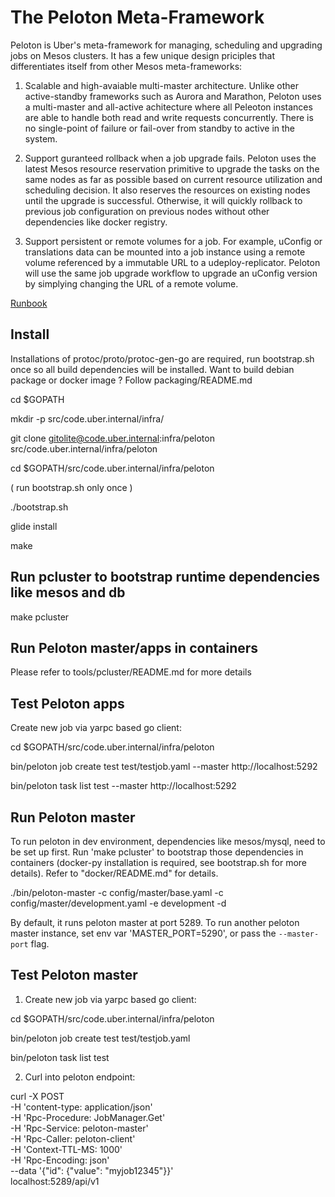The Peloton Meta-Framework
===========================


Peloton is Uber's meta-framework for managing, scheduling and
upgrading jobs on Mesos clusters. It has a few unique design priciples
that differentiates itself from other Mesos meta-frameworks:

1. Scalable and high-avaiable multi-master architecture. Unlike other
active-standby frameworks such as Aurora and Marathon, Peloton uses a
multi-master and all-active achitecture where all Peleoton instances
are able to handle both read and write requests concurrently. There is
no single-point of failure or fail-over from standby to active in the
system.

2. Support guranteed rollback when a job upgrade fails. Peloton uses
the latest Mesos resource reservation primitive to upgrade the tasks
on the same nodes as far as possible based on current resource
utilization and scheduling decision. It also reserves the resources on
existing nodes until the upgrade is successful. Otherwise, it will
quickly rollback to previous job configuration on previous nodes
without other dependencies like docker registry.

3. Support persistent or remote volumes for a job. For example,
uConfig or translations data can be mounted into a job instance using
a remote volume referenced by a immutable URL to a
udeploy-replicator. Peloton will use the same job upgrade workflow to
upgrade an uConfig version by simplying changing the URL of a remote
volume.

[Runbook](https://code.uberinternal.com/w/runbooks/peloton/)

## Install

Installations of protoc/proto/protoc-gen-go are required, run bootstrap.sh once so all build dependencies will be installed.
Want to build debian package or docker image ? Follow packaging/README.md

cd $GOPATH

mkdir -p src/code.uber.internal/infra/

git clone gitolite@code.uber.internal:infra/peloton src/code.uber.internal/infra/peloton

cd $GOPATH/src/code.uber.internal/infra/peloton

( run bootstrap.sh only once )

./bootstrap.sh

glide install

make

## Run pcluster to bootstrap runtime dependencies like mesos and db
make pcluster


## Run Peloton master/apps in containers
Please refer to tools/pcluster/README.md for more details

## Test Peloton apps
Create new job via yarpc based go client:

cd $GOPATH/src/code.uber.internal/infra/peloton

bin/peloton job create test test/testjob.yaml --master http://localhost:5292

bin/peloton task list test --master http://localhost:5292


## Run Peloton master

To run peloton in dev environment, dependencies like mesos/mysql, need to be set up first.
Run 'make pcluster' to bootstrap those dependencies in containers (docker-py installation is required, see bootstrap.sh for more details).
Refer to "docker/README.md" for details.

./bin/peloton-master -c config/master/base.yaml -c config/master/development.yaml -e development -d

By default, it runs peloton master at port 5289. To run another peloton master instance,
set env var 'MASTER_PORT=5290', or pass the `--master-port` flag.


## Test Peloton master

1. Create new job via yarpc based go client:

cd $GOPATH/src/code.uber.internal/infra/peloton

bin/peloton job create test test/testjob.yaml

bin/peloton task list test


2. Curl into peloton endpoint:

curl -X POST  \
     -H 'content-type: application/json'  \
     -H 'Rpc-Procedure: JobManager.Get'   \
     -H 'Rpc-Service: peloton-master'     \
     -H 'Rpc-Caller: peloton-client'      \
     -H 'Context-TTL-MS: 1000'            \
     -H 'Rpc-Encoding: json'              \
     --data '{"id": {"value": "myjob12345"}}' 	\
    localhost:5289/api/v1


